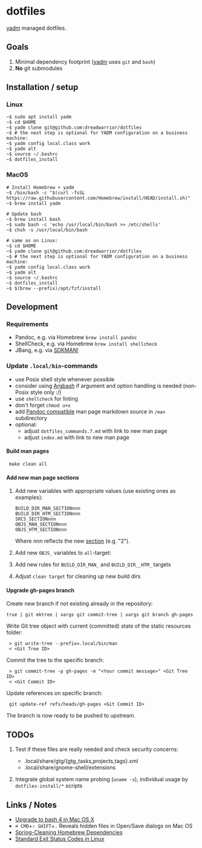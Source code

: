 # dotfiles

[yadm][yadm] managed dotfiles.

## Goals

1. Minimal dependency footprint ([yadm][yadm] uses `git` and `bash`)
2. **No** git submodules

## Installation / setup

### Linux

    ~$ sudo apt install yadm
    ~$ cd $HOME
    ~$ yadm clone git@github.com:dreadwarrior/dotfiles
    ~$ # the next step is optional for YADM configuration on a business machine:
    ~$ yadm config local.class work
    ~$ yadm alt
    ~$ source ~/.bashrc
    ~$ dotfiles_install

### MacOS

    # Install Homebrew + yadm
    ~$ /bin/bash -c "$(curl -fsSL https://raw.githubusercontent.com/Homebrew/install/HEAD/install.sh)"
    ~$ brew install yadm

    # Update bash
    ~$ brew install bash
    ~$ sudo bash -c 'echo /usr/local/bin/bash >> /etc/shells'
    ~$ chsh -s /usr/local/bin/bash

    # same as on Linux:
    ~$ cd $HOME
    ~$ yadm clone git@github.com:dreadwarrior/dotfiles
    ~$ # the next step is optional for YADM configuration on a business machine:
    ~$ yadm config local.class work
    ~$ yadm alt
    ~$ source ~/.bashrc
    ~$ dotfiles_install
    ~$ $(brew --prefix)/opt/fzf/install

## Development

### Requirements

- Pandoc, e.g. via Homebrew `brew install pandoc`
- ShellCheck, e.g. via Homebrew `brew install shellcheck`
- JBang, e.g. via [SDKMAN!](https://sdkman.io/install)

### Update `.local/bin`-commands

- use Posix shell style whenever possible
- consider using [Argbash](https://argbash.io/) if argument and option handling is needed (non-Posix style only :/)
- use `shellcheck` for linting
- don't forget `chmod u+x`
- add [Pandoc compatible](https://pandoc.org/) man page markdown source in `/man` subdirectory
- optional:
  - adjust `dotfiles_commands.7.md` with link to new man page
  - adjust `index.md` with link to new man page

#### Build man pages

     make clean all

#### Add new man page sections

1. Add new variables with appropriate values (use existing ones as examples):

       BUILD_DIR_MAN_SECTIONnnn
       BUILD_DIR_HTM_SECTIONnnn
       SRCS_SECTIONnnn
       OBJS_MAN_SECTIONnnn
       OBJS_HTM_SECTIONnnn

   Where _nnn_ reflects the new [section](https://en.wikipedia.org/wiki/Man_page#Manual_sections) (e.g. "2").

2. Add new `OBJS_` variables to `all`-target:
3. Add new rules for `BUILD_DIR_MAN_` and `BUILD_DIR__HTM_` targets
4. Adjust `clean target` for cleaning up new build dirs

#### Upgrade gh-pages branch

Create new branch if not existing already in the repository:

    true | git mktree | xargs git commit-tree | xargs git branch gh-pages

Write Git tree object with current (committed) state of the static resources
folder:

     > git write-tree --prefix=.local/bin/man
     < <Git Tree ID>

Commit the tree to the specific branch:

     > git commit-tree -p gh-pages -m "<Your commit message>" <Git Tree ID>
     < <Git Commit ID>

Update references on specific branch:

     git update-ref refs/heads/gh-pages <Git Commit ID>

The branch is now ready to be pushed to upstream.

## TODOs

  1. Test if these files are really needed and check security concerns:

     - .local/share/gtg/{gtg_tasks,projects,tags}.xml
     - .local/share/gnome-shell/extensions

  2. Integrate global system name probing (`uname -s`), individual usage by `dotfiles-install/*` scripts

## Links / Notes

  - [Upgrade to bash 4 in Mac OS X](http://clubmate.fi/upgrade-to-bash-4-in-mac-os-x/)
  - `⌘ CMD`+`⇧ SHIFT`+`.` Reveals hidden files in Open/Save dialogs on Mac OS
  - [Spring-Cleaning Homebrew Dependencies](http://patricklenz.co/blog/2012/5/21/spring-cleaning-homebrew-dependencies)
  - [Standard Exit Status Codes in Linux](https://www.baeldung.com/linux/status-codes)


[yadm]: https://github.com/TheLocehiliosan/yadm
